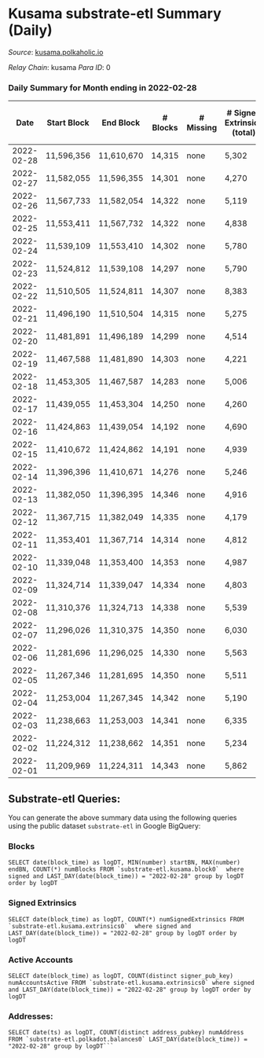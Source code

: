 # Kusama substrate-etl Summary (Daily)

_Source_: [kusama.polkaholic.io](https://kusama.polkaholic.io)

*Relay Chain*: kusama
*Para ID*: 0



### Daily Summary for Month ending in 2022-02-28


| Date | Start Block | End Block | # Blocks | # Missing | # Signed Extrinsics (total) | # Active Accounts | # Addresses with Balances | # Events | # Transfers | # XCM Transfers In | # XCM Transfers Out |
| ---- | ----------- | --------- | -------- | --------- | --------------------------- | ----------------- | ------------------------- | -------- | ----------- | ------------------ | ------------------- |
| 2022-02-28 | 11,596,356 | 11,610,670 | 14,315 | none | 5,302 | 1,748 | 241,041 | 378,497 | 2,071 ($11,765,753) | 47 ($89,372.45) | 71 ($643,462) |
| 2022-02-27 | 11,582,055 | 11,596,355 | 14,301 | none | 4,270 | 1,186 |  | 364,705 | 1,484 ($2,379,294) | 75 ($211,449) | 89 ($939,702) |
| 2022-02-26 | 11,567,733 | 11,582,054 | 14,322 | none | 5,119 | 1,176 |  | 417,837 | 1,714 ($5,679,166) | 56 ($194,896) | 76 ($265,755) |
| 2022-02-25 | 11,553,411 | 11,567,732 | 14,322 | none | 4,838 | 1,157 |  | 380,032 | 1,474 ($4,099,485) | 65 ($311,672) | 86 ($646,440) |
| 2022-02-24 | 11,539,109 | 11,553,410 | 14,302 | none | 5,780 | 1,648 |  | 373,602 | 2,028 ($9,822,064) | 103 ($455,133) | 182 ($467,263) |
| 2022-02-23 | 11,524,812 | 11,539,108 | 14,297 | none | 5,790 | 1,380 |  | 365,316 | 2,115 ($9,126,853) | 77 ($316,387) | 201 ($569,746) |
| 2022-02-22 | 11,510,505 | 11,524,811 | 14,307 | none | 8,383 | 2,461 |  | 392,078 | 4,574 ($11,053,041) | 151 ($398,404) | 78 ($216,143) |
| 2022-02-21 | 11,496,190 | 11,510,504 | 14,315 | none | 5,275 | 1,476 |  | 364,175 | 1,731 ($4,505,305) | 79 ($221,812) | 103 ($354,197) |
| 2022-02-20 | 11,481,891 | 11,496,189 | 14,299 | none | 4,514 | 1,362 |  | 330,354 | 1,460 ($7,934,765) | 134 ($387,085) | 138 ($242,136) |
| 2022-02-19 | 11,467,588 | 11,481,890 | 14,303 | none | 4,221 | 1,084 |  | 327,551 | 1,226 ($2,179,640) | 52 ($186,888) | 64 ($144,391) |
| 2022-02-18 | 11,453,305 | 11,467,587 | 14,283 | none | 5,006 | 1,213 |  | 354,789 | 1,356 ($6,127,578) | 55 ($767,348) | 116 ($267,484) |
| 2022-02-17 | 11,439,055 | 11,453,304 | 14,250 | none | 4,260 | 1,272 |  | 329,021 | 1,146 ($4,322,270) | 54 ($100,826) | 64 ($124,715) |
| 2022-02-16 | 11,424,863 | 11,439,054 | 14,192 | none | 4,690 | 1,201 |  | 338,110 | 1,724 ($10,438,865) | 44 ($394,086) | 88 ($118,515) |
| 2022-02-15 | 11,410,672 | 11,424,862 | 14,191 | none | 4,939 | 1,161 |  | 331,219 | 1,081 ($2,198,517) | 63 ($192,285) | 65 ($125,417) |
| 2022-02-14 | 11,396,396 | 11,410,671 | 14,276 | none | 5,246 | 1,229 |  | 365,302 | 1,208 ($8,644,768) | 38 ($80,160.21) | 43 ($76,565.52) |
| 2022-02-13 | 11,382,050 | 11,396,395 | 14,346 | none | 4,916 | 1,042 |  | 348,440 | 1,136 ($2,667,439) | 57 ($132,738) | 64 ($763,151) |
| 2022-02-12 | 11,367,715 | 11,382,049 | 14,335 | none | 4,179 | 1,122 |  | 332,014 | 1,235 ($2,718,179) | 89 ($324,258) | 82 ($74,231.39) |
| 2022-02-11 | 11,353,401 | 11,367,714 | 14,314 | none | 4,812 | 1,316 |  | 345,503 | 1,314 ($3,684,631) | 55 ($111,339) | 84 ($167,769) |
| 2022-02-10 | 11,339,048 | 11,353,400 | 14,353 | none | 4,987 | 1,282 |  | 356,365 | 1,192 ($3,252,010) | 50 ($121,424) | 93 ($2,045,453) |
| 2022-02-09 | 11,324,714 | 11,339,047 | 14,334 | none | 4,803 | 1,264 |  | 354,081 | 1,292 ($7,692,248) | 66 ($173,512) | 102 ($217,611) |
| 2022-02-08 | 11,310,376 | 11,324,713 | 14,338 | none | 5,539 | 1,737 |  | 368,456 | 1,783 ($17,111,138) | 60 ($296,035) | 97 ($167,523) |
| 2022-02-07 | 11,296,026 | 11,310,375 | 14,350 | none | 6,030 | 1,736 |  | 416,937 | 1,960 ($13,381,372) | 55 ($393,365) | 98 ($373,357) |
| 2022-02-06 | 11,281,696 | 11,296,025 | 14,330 | none | 5,563 | 1,340 |  | 400,202 | 1,638 ($6,151,517) | 68 ($272,426) | 65 ($152,260) |
| 2022-02-05 | 11,267,346 | 11,281,695 | 14,350 | none | 5,511 | 1,235 |  | 419,143 | 1,726 ($4,878,139) | 58 ($186,031) | 72 ($140,461) |
| 2022-02-04 | 11,253,004 | 11,267,345 | 14,342 | none | 5,190 | 1,320 |  | 453,158 | 1,647 ($9,716,800) | 77 ($377,383) | 101 ($154,437) |
| 2022-02-03 | 11,238,663 | 11,253,003 | 14,341 | none | 6,335 | 1,282 |  | 466,359 | 3,038 ($2,912,161) | 50 ($70,765.99) | 81 ($66,869.41) |
| 2022-02-02 | 11,224,312 | 11,238,662 | 14,351 | none | 5,234 | 1,650 |  | 446,569 | 1,806 ($14,690,269) | 86 ($276,164) | 94 ($153,408) |
| 2022-02-01 | 11,209,969 | 11,224,311 | 14,343 | none | 5,862 | 1,927 |  | 444,376 | 2,122 ($21,293,950) | 59 ($176,883) | 113 ($230,431) |

## Substrate-etl Queries:
You can generate the above summary data using the following queries using the public dataset `substrate-etl` in Google BigQuery:


### Blocks
```
SELECT date(block_time) as logDT, MIN(number) startBN, MAX(number) endBN, COUNT(*) numBlocks FROM `substrate-etl.kusama.block0`  where signed and LAST_DAY(date(block_time)) = "2022-02-28" group by logDT order by logDT
```


### Signed Extrinsics
```
SELECT date(block_time) as logDT, COUNT(*) numSignedExtrinsics FROM `substrate-etl.kusama.extrinsics0`  where signed and LAST_DAY(date(block_time)) = "2022-02-28" group by logDT order by logDT
```


### Active Accounts
```
SELECT date(block_time) as logDT, COUNT(distinct signer_pub_key) numAccountsActive FROM `substrate-etl.kusama.extrinsics0` where signed and LAST_DAY(date(block_time)) = "2022-02-28" group by logDT order by logDT
```


### Addresses:
```
SELECT date(ts) as logDT, COUNT(distinct address_pubkey) numAddress FROM `substrate-etl.polkadot.balances0` LAST_DAY(date(block_time)) = "2022-02-28" group by logDT```


